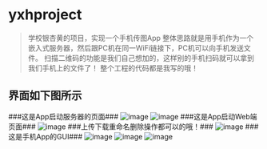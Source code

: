 # yxhproject
>学校银杏黄的项目，实现一个手机传图App
>整体思路就是用手机作为一个嵌入式服务器，然后跟PC机在同一WiFi链接下，PC机可以向手机发送文件。
>扫描二维码的功能是我们自己想加的，这样别的手机扫码就可以拿到我们手机上的文件了！
>整个工程的代码都是我写的哦！
## 界面如下图所示 ##
###这是App启动服务器的页面###
![image](https://github.com/835919230/yxhproject/blob/master/githubimage/qidong.jpg)
![image](https://github.com/835919230/yxhproject/blob/master/githubimage/qidong_success.jpg)
###这是App启动Web端页面###
![image](https://github.com/835919230/yxhproject/blob/master/githubimage/webpage.jpg)
###上传下载重命名删除操作都可以的哦！###
![image](https://github.com/835919230/yxhproject/blob/master/githubimage/download.jpg)
###这是手机App的GUI###
![image](https://github.com/835919230/yxhproject/blob/master/githubimage/gallary.jpg)
![image](https://github.com/835919230/yxhproject/blob/master/githubimage/gallary_pager.jpg)
![image](https://github.com/835919230/yxhproject/blob/master/githubimage/twocode.jpg)
